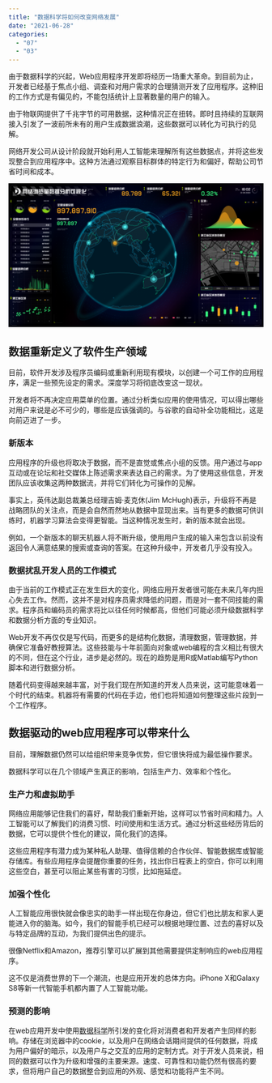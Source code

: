 ```yaml
---
title: "数据科学将如何改变网络发展"
date: "2021-06-28"
categories: 
  - "07"
  - "03"
---
```


由于数据科学的兴起，Web应用程序开发即将经历一场重大革命。到目前为止，开发者已经基于焦点小组、调查和对用户需求的合理猜测开发了应用程序。这种旧的工作方式是有偏见的，不能包括统计上显著数量的用户的输入。

由于物联网提供了千兆字节的可用数据，这种情况正在扭转。即时且持续的互联网接入引发了一波前所未有的用户生成数据浪潮，这些数据可以转化为可执行的见解。

网络开发公司从设计阶段就开始利用人工智能来理解所有这些数据点，并将这些发现整合到应用程序中。这种方法通过观察目标群体的特定行为和偏好，帮助公司节省时间和成本。

![12](images/12-1024x576.png)

## 数据重新定义了软件生产领域

目前，软件开发涉及程序员编码或重新利用现有模块，以创建一个可工作的应用程序，满足一些预先设定的需求。深度学习将彻底改变这一现状。

开发者将不再决定应用菜单的位置。通过分析类似应用的使用情况，可以得出哪些对用户来说是必不可少的，哪些是应该强调的。与谷歌的自动补全功能相比，这是向前迈进了一步。

### 新版本

应用程序的升级也将取决于数据，而不是直觉或焦点小组的反馈。用户通过与app互动或在论坛和社交媒体上陈述需求来表达自己的需求。为了使用这些信息，开发团队应该收集这两种数据流，并将它们转化为可操作的见解。

事实上，英伟达副总裁兼总经理吉姆·麦克休(Jim McHugh)表示，升级将不再是战略团队的关注点，而是会自然而然地从数据中显现出来。当有更多的数据可供训练时，机器学习算法会变得更智能。当这种情况发生时，新的版本就会出现。

例如，一个新版本的聊天机器人将不断升级，使用用户生成的输入来包含以前没有返回令人满意结果的搜索或查询的答案。在这种升级中，开发者几乎没有投入。

### 数据扰乱开发人员的工作模式

由于当前的工作模式正在发生巨大的变化，网络应用开发者很可能在未来几年内担心失去工作。然而，这并不是对程序员需求降低的问题，而是对一套不同技能的需求。程序员和编码员的需求将比以往任何时候都高，但他们可能必须升级数据科学和数据分析方面的专业知识。

Web开发不再仅仅是写代码，而更多的是结构化数据，清理数据，管理数据，并确保它准备好教授算法。这些技能与十年前面向对象或web编程的含义相比有很大的不同，但在这个行业，进步是必然的。现在的趋势是用R或Matlab编写Python脚本和进行数据分析。

随着代码变得越来越丰富，对于我们现在所知道的开发人员来说，这可能意味着一个时代的结束。机器将有需要的代码在手边，他们也将知道如何整理这些片段到一个工作程序。

## 数据驱动的web应用程序可以带来什么

目前，理解数据仍然可以给组织带来竞争优势，但它很快将成为最低操作要求。

数据科学可以在几个领域产生真正的影响，包括生产力、效率和个性化。

### 生产力和虚拟助手

网络应用能够记住我们的喜好，帮助我们重新开始，这样可以节省时间和精力。人工智能可以了解我们的消费习惯、时间使用和生活方式。通过分析这些经历背后的数据，它可以提供个性化的建议，简化我们的选择。

这些应用程序有潜力成为某种私人助理、值得信赖的合作伙伴、智能数据库或智能存储库。有些应用程序会提醒你重要的任务，找出你日程表上的空白，你可以利用这些空白，甚至可以阻止某些有害的习惯，比如拖延症。

### 加强个性化

人工智能应用很快就会像忠实的助手一样出现在你身边，但它们也比朋友和家人更能进入你的脑海。如今，我们的智能手机已经可以根据地理位置、过去的喜好以及与特定品牌的互动，为我们提供出色的提示。

很像Netflix和Amazon，推荐引擎可以扩展到其他需要提供定制响应的web应用程序。

这不仅是消费世界的下一个潮流，也是应用开发的总体方向。iPhone X和Galaxy S8等新一代智能手机都内置了人工智能功能。

### 预测的影响

在web应用开发中使用[数据科学](https://www.datafocus.ai/)所引发的变化将对消费者和开发者产生同样的影响。存储在浏览器中的cookie，以及用户在网络会话期间提供的任何数据，将成为用户偏好的暗示，以及用户与之交互的应用的定制方式。对于开发人员来说，相同的数据可以作为升级和增强的主要来源。速度、可靠性和功能仍然有很高的要求，但将用户自己的数据整合到应用的外观、感觉和功能将产生不同。
